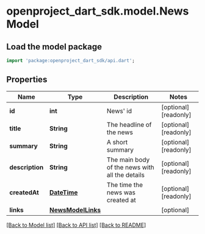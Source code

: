 # openproject_dart_sdk.model.NewsModel

## Load the model package
```dart
import 'package:openproject_dart_sdk/api.dart';
```

## Properties
Name | Type | Description | Notes
------------ | ------------- | ------------- | -------------
**id** | **int** | News' id | [optional] [readonly] 
**title** | **String** | The headline of the news | [optional] [readonly] 
**summary** | **String** | A short summary | [optional] [readonly] 
**description** | **String** | The main body of the news with all the details | [optional] [readonly] 
**createdAt** | [**DateTime**](DateTime.md) | The time the news was created at | [optional] [readonly] 
**links** | [**NewsModelLinks**](NewsModelLinks.md) |  | [optional] 

[[Back to Model list]](../README.md#documentation-for-models) [[Back to API list]](../README.md#documentation-for-api-endpoints) [[Back to README]](../README.md)


